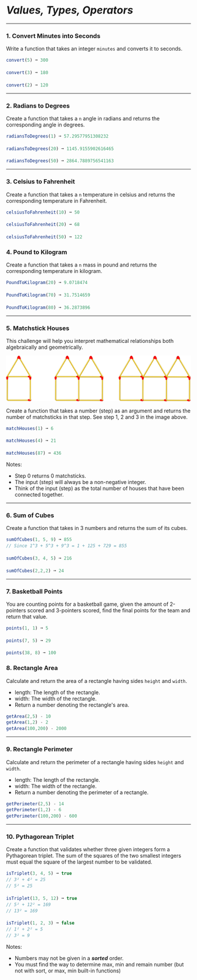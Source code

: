 # **_Values, Types, Operators_**
---

### 1. Convert Minutes into Seconds

Write a function that takes an integer `minutes` and converts it to seconds.

```js
convert(5) ➞ 300

convert(3) ➞ 180

convert(2) ➞ 120
```

---

### 2. Radians to Degrees

Create a function that takes a `n` angle in radians and returns the corresponding angle in degrees.

```js
radiansToDegrees(1) ➞ 57.29577951308232

radiansToDegrees(20) ➞ 1145.9155902616465

radiansToDegrees(50) ➞ 2864.7889756541163
```

---


### 3. Celsius to Fahrenheit

Create a function that takes a `n` temperature in celsius and returns the corresponding temperature in Fahrenheit.

```js
celsiusToFahrenheit(10) ➞ 50

celsiusToFahrenheit(20) ➞ 68

celsiusToFahrenheit(50) ➞ 122
```

### 4. Pound to Kilogram

Create a function that takes a `n` mass in pound and returns the corresponding temperature in kilogram.

```js
PoundToKilogram(20) ➞ 9.0718474

PoundToKilogram(70) ➞ 31.7514659

PoundToKilogram(80) ➞ 36.2873896
```

---

### 5. Matchstick Houses

This challenge will help you interpret mathematical relationships both algebraically and geometrically.

<img src="../../sources/matchstick_houses.png">

Create a function that takes a number (step) as an argument and returns the number of matchsticks in that step. See step 1, 2 and 3 in the image above.

```js
matchHouses(1) ➞ 6

matchHouses(4) ➞ 21

matchHouses(87) ➞ 436

```
Notes:  
- Step 0 returns 0 matchsticks.  
- The input (step) will always be a non-negative integer.  
- Think of the input (step) as the total number of houses that have been connected together.

---

### 6. Sum of Cubes

Create a function that takes in 3 numbers and returns the sum of its cubes.

```js
sumOfCubes(1, 5, 9) ➞ 855
// Since 1^3 + 5^3 + 9^3 = 1 + 125 + 729 = 855

sumOfCubes(3, 4, 5) ➞ 216

sumOfCubes(2,2,2) ➞ 24

```

---

### 7. Basketball Points

You are counting points for a basketball game, given the amount of 2-pointers scored and 3-pointers scored, find the final points for the team and return that value.

```js
points(1, 1) ➞ 5

points(7, 5) ➞ 29

points(38, 8) ➞ 100
```



### 8. Rectangle Area

Calculate and return the area of a rectangle having sides `height` and `width`.

- length: The length of the rectangle.
- width: The width of the rectangle.
- Return a number denoting the rectangle's area.

```js
getArea(2,5) - 10
getArea(1,2) - 2
getArea(100,200) - 2000
```

---

### 9. Rectangle Perimeter

Calculate and return the perimeter of a rectangle having sides `height` and `width`.

- length: The length of the rectangle.
- width: The width of the rectangle.
- Return a number denoting the perimeter of a rectangle.

```js
getPerimeter(2,5) - 14
getPerimeter(1,2) - 6
getPerimeter(100,200) - 600
```

---

### 10. Pythagorean Triplet

 Create a function that validates whether three given integers form a Pythagorean triplet. The sum of the squares of the two smallest integers must equal the square of the largest number to be validated.

```js
isTriplet(3, 4, 5) ➞ true
// 3² + 4² = 25
// 5² = 25

isTriplet(13, 5, 12) ➞ true
// 5² + 12² = 169
// 13² = 169

isTriplet(1, 2, 3) ➞ false
// 1² + 2² = 5
// 3² = 9
```

Notes:  
- Numbers may not be given in a **_sorted_** order.
- You must find the way to determine max, min and remain number (but not with sort, or max, min built-in functions)

